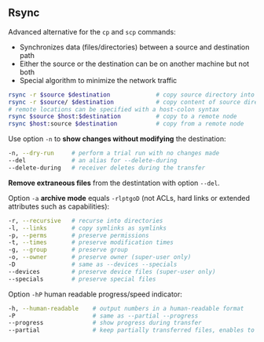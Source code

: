 ## Rsync

Advanced alternative for the `cp` and `scp` commands:

* Synchronizes data (files/directories) between a source and destination path
* Either the source or the destination can be on another machine but not both
* Special algorithm to minimize the network traffic

```bash
rsync -r $source $destination             # copy source directory into destination
rsync -r $source/ $destination            # copy content of source directory into destination
# remote locations can be specified with a host-colon syntax
rsync $source $host:$destination          # copy to a remote node
rsync $host:source $destination           # copy from a remote node
```

Use option `-n` to **show changes without modifying** the destination:

```bash
-n, --dry-run     # perform a trial run with no changes made
--del             # an alias for --delete-during
--delete-during   # receiver deletes during the transfer
```

**Remove extraneous files** from the destintation with option `--del`.

Option `-a` **archive mode** equals `-rlptgoD` (not ACLs, hard links or extended attributes such as capabilities):

```bash
-r, --recursive   # recurse into directories
-l, --links       # copy symlinks as symlinks
-p, --perms       # preserve permissions
-t, --times       # preserve modification times
-g, --group       # preserve group
-o, --owner       # preserve owner (super-user only)
-D                # same as --devices --specials
--devices         # preserve device files (super-user only)
--specials        # preserve special files
```

Option `-hP` human readable progress/speed indicator:

```bash
-h, --human-readable    # output numbers in a human-readable format
-P                      # same as --partial --progress
--progress              # show progress during transfer
--partial               # keep partially transferred files, enables to resume interrupted file transfer
```

[rsync]: https://rsync.samba.org/
